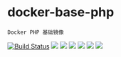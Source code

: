 # docker-base-php

	Docker PHP 基础镜像


[![Build Status](https://travis-ci.org/larvacms/docker-base-php.svg?branch=master)](https://travis-ci.org/larvacms/docker-base-php) 
![](https://img.shields.io/badge/Alpine-3.7-brightgreen.svg) 
![](https://img.shields.io/badge/Alpine-3.8-brightgreen.svg) 
![](https://img.shields.io/badge/Ubuntu-trusty-brightgreen.svg) 
![](https://img.shields.io/badge/Ubuntu-xenial-brightgreen.svg) 
![](https://img.shields.io/badge/Ubuntu-bionic-brightgreen.svg) 
![](https://img.shields.io/badge/Ubuntu-cosmic-brightgreen.svg) 


